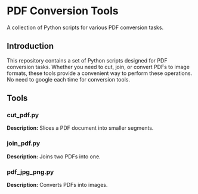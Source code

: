 # PDF Conversion Tools

A collection of Python scripts for various PDF conversion tasks.

## Introduction

This repository contains a set of Python scripts designed for PDF conversion tasks. Whether you need to cut, join, or convert PDFs to image formats, these tools provide a convenient way to perform these operations. No need to google each time for conversion tools.

## Tools

### cut_pdf.py
**Description:** Slices a PDF document into smaller segments.

### join_pdf.py
**Description:** Joins two PDFs into one.

### pdf_jpg_png.py
**Description:** Converts PDFs into images.


